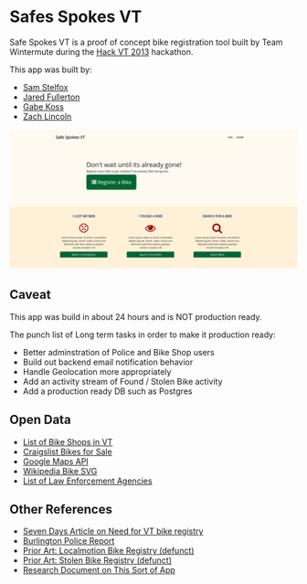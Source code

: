 # Safes Spokes VT

Safe Spokes VT is a proof of concept bike registration tool built by Team
Wintermute during the [Hack VT 2013](http://hackvt.com) hackathon. 

This app was built by:

* [Sam Stelfox](https://github.com/sstelfox)
* [Jared Fullerton](https://github.com/jfullerton)
* [Gabe Koss](https://github.com/granolocks)
* [Zach Lincoln](https://github.com/zlincolnBHG)

![screnshot](homepage_snap.png)


## Caveat

This app was build in about 24 hours and is NOT production ready.

The punch list of Long term tasks in order to make it production ready:

* Better adminstration of Police and Bike Shop users
* Build out backend email notification behavior
* Handle Geolocation more appropriately
* Add an activity stream of Found / Stolen Bike activity
* Add a production ready DB such as Postgres

## Open Data 

* [List of Bike Shops in VT](http://www.vtbikeped.org/resources/biking-in-vermont/bike-shops.html)
* [Craigslist Bikes for Sale](http://burlington.craigslist.org/bia/)
* [Google Maps API](https://developers.google.com/maps/)
* [Wikipedia Bike SVG](http://en.wikipedia.org/wiki/File:Bicycle.svg)
* [List of Law Enforcement Agencies](http://en.wikipedia.org/wiki/List_of_law_enforcement_agencies_in_Vermont)

## Other References

* [Seven Days Article on Need for VT bike registry](http://www.7dvt.com/2013steal-wheels-would-police-registry-reduce-bike-thefts-burlington)
* [Burlington Police Report](http://www.police.ci.burlington.vt.us/LeadinHtml_VtBurlingtonPd/start-report.html)
* [Prior Art: Localmotion Bike Registry (defunct)](http://www.localmotion.org/bikeregistry)
* [Prior Art: Stolen Bike Registry (defunct)](http://stolenbicycleregistry.com/)
* [Research Document on This Sort of App](https://docs.google.com/document/d/1ZBJnq1XuDJ7JaYZj6Kfgsh0evfdNiNxusqmbkOGpIsw/edit?hl=en&authkey=CKnBgNkG)

